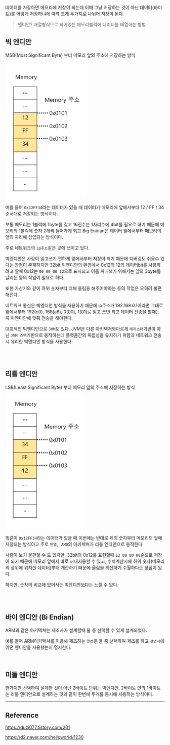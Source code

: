 데이터를 저장하면 메모리에 저장이 되는데 이때 그냥 저장하는 것이 아닌 데이터(바이트)를 어떻게 저장하냐에 따라 크게 두가지로 나뉘어 저장이 된다.

> 엔디안? 배열형식으로 되어있는 메모리블럭에 데이터를 배열하는 방법

## 빅 엔디안

MSB(Most Significant Byte) 부터 메모리 앞의 주소에 저장하는 방식

![bigEndian](/common/image/bigEndian.PNG)

예를 들어 `0x12FF34`라는 데이터가 있을 때 데이터가 메모리에 앞에서부터 12 / FF / 34 순서대로 저장되는 방식이다.

보통 메모리는 1블럭에 1byte를 갖고 16진수는 1자리수에 4bit를 필요로 하기 때문에 메모리의 1블럭에 숫자 2개씩 들어가게 되고 Big Endian은 데이터 앞에서부터 메모리의 앞의 자리에 삽입되는 방식이다.

주로 네트워크의 `ip주소`같은 곳에 쓰이고 있다.

빅엔디안은 사람이 읽고쓰기 편하게 앞에서부터 저장이 되기 때문에 디버깅도 쉬울수 있다는 장점이 존재하지만 32bit 빅엔디안의 환경에서 0x12의 12의 데이터bit를 사용하려고 할때 0x12는 `00 00 00 12`으로 표시되고 이를 꺼내쓰기 위해서는 앞의 3byte를 날리는 등의 작업이 필요로 하다.

또한 가산기와 같이 하위 숫자부터 더해 올림을 해주어야하는 등의 작업은 오히려 불편해진다.

네트워크 통신은 빅엔디언 방식을 사용하기 때문에 ip주소가 192.168.0.1이라면 그대로 앞에서부터 192(c0), 168(a8), 0(00), 1(01)로 읽고 쓰면 되고 데이터 전송을 할때는 꼭 빅엔디안에 맞춰 전송을 해야한다.

대표적인 빅엔디안으로 `JVM`도 있다. JVM은 다른 아키텍쳐와다르게 `레지스터`기반이 아닌 `JVM 스택`기반으로 동작하는데 플랫폼간의 독립성을 유지하기 위함과 네트워크 전송 시 유리한 빅엔디안 방식을 사용한다.

<br><br>

## 리틀 엔디안

LSB(Least Significant Byte) 부터 메모리 앞의 주소에 저장하는 방식

![littleEndian](/common/image/littleEndian.PNG)

똑같이 `0x12FF34`라는 데이터가 있을 때 이번에는 반대로 뒤의 숫자부터 메모리의 앞에 저장되는 방식이고 주로 `인텔, AMD`의 아키텍쳐가 리틀 엔디안으로 동작한다.

사람이 보기 불편할 수 도 있지만, 32bit의 0x12를 표현할때 `12 00 00 00`순으로 저장이 되기 때문에 메모리 앞에서 바로 꺼내사용할 수 있고, 수치계산시에 하위 숫자(메모리의 상위에 위치한 데이터)부터 계산하기 때문에 올림을 계산하기 수월하다는 장점이 있다.

하지만, 숫자의 비교에 있어서는 빅엔디안보다는 느릴 수 있다.

<br><Br>

## 바이 엔디안 (Bi Endian)

ARM과 같은 아키텍쳐는 제조사가 설계할때 둘 중 선택할 수 있게 설계되었다.

예를 들어 ARM아키텍쳐를 이용해 제조하는 `퀄컴`은 둘 중 선택하여 제조를 하고 `설명서`에 어떤 엔디안을 사용했는지 명시한다.

<br>

## 미들 엔디안

한가지만 선택하여 설계한 것이 아닌 2바이트 단위는 빅엔디안, 2바이트 안의 1바이트는 리틀 엔디안으로 설계하는 것과 같이 한번에 두개를 동시에 사용하는 방식이다.

---

## Reference

https://duzi077.tistory.com/201

https://d2.naver.com/helloworld/1230
